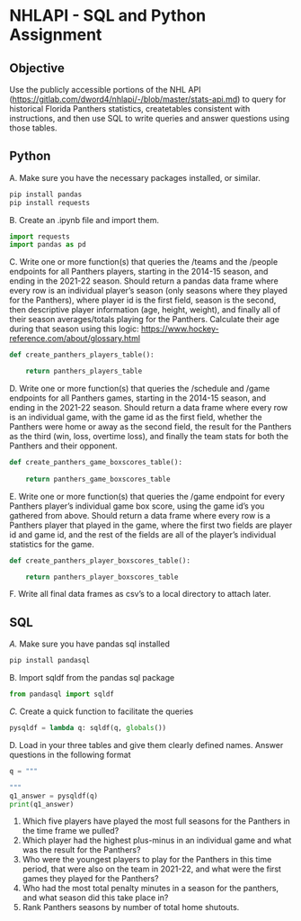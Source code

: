 # NHLAPI - SQL and Python Assignment

## Objective

Use the publicly accessible portions of the NHL API (https://gitlab.com/dword4/nhlapi/-/blob/master/stats-api.md) to query for historical Florida Panthers statistics, createtables consistent with instructions, and then use SQL to write queries and answer questions using those tables.

## Python

A. Make sure you have the necessary packages installed, or similar.

```bash
pip install pandas
pip install requests
```

B. Create an .ipynb file and import them.

```python
import requests
import pandas as pd
```

C. Write one or more function(s) that queries the /teams and the /people endpoints for all Panthers players, starting in the 2014-15 season, and ending in the 2021-22 season. Should return a pandas data frame where every row is an individual player’s season (only seasons where they played for the Panthers), where player id is the first field, season is the second, then descriptive player information (age, height, weight), and finally all of their season averages/totals playing for the Panthers. Calculate their age during that season using this logic: https://www.hockey-reference.com/about/glossary.html

```python
def create_panthers_players_table():

    return panthers_players_table
```

D. Write one or more function(s) that queries the /schedule and /game endpoints for all Panthers games, starting in the 2014-15 season, and ending in the 2021-22 season. Should return a data frame where every row is an individual game, with the game id as the first field, whether the Panthers were home or away as the second field, the result for the Panthers as the third (win, loss, overtime loss), and finally the team stats for both the Panthers and their opponent.

```python
def create_panthers_game_boxscores_table():
  
    return panthers_game_boxscores_table
```

E. Write one or more function(s) that queries the /game endpoint for every Panthers player’s individual game box score, using the game id’s you gathered from above. Should return a data frame where every row is a Panthers player that played in the game, where
the first two fields are player id and game id, and the rest of the fields are all of the player’s individual statistics for the game.

```python
def create_panthers_player_boxscores_table():

    return panthers_player_boxscores_table
```

F. Write all final data frames as csv’s to a local directory to attach later.

## SQL

*A.* Make sure you have pandas sql installed

```bash
pip install pandasql
```

B. Import sqldf from the pandas sql package

```python
from pandasql import sqldf
```

*C.* Create a quick function to facilitate the queries

```python
pysqldf = lambda q: sqldf(q, globals())
```

D. Load in your three tables and give them clearly defined names. Answer questions in the following format

```python
q = """

"""
q1_answer = pysqldf(q)
print(q1_answer)
```

1. Which five players have played the most full seasons for the Panthers in the time frame we pulled?
2. Which player had the highest plus-minus in an individual game and what was the result for the Panthers?
3. Who were the youngest players to play for the Panthers in this time period, that were also on the team in
   2021-22, and what were the first games they played for the Panthers?
4. Who had the most total penalty minutes in a season for the panthers, and what season did this take place
   in?
5. Rank Panthers seasons by number of total home shutouts.
